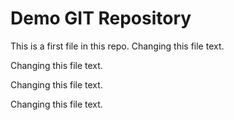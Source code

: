 # Demo GIT Repository


This is a first file in this repo.
Changing this file text.

Changing this file text.

Changing this file text.

Changing this file text.